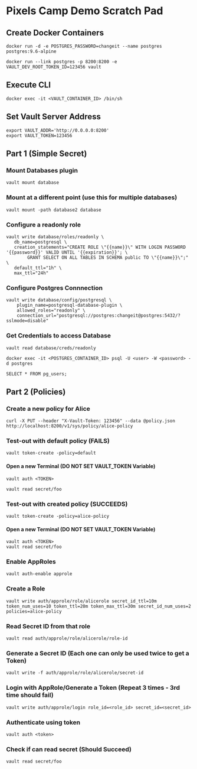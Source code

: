 # Pixels Camp Demo Scratch Pad

## Create Docker Containers
```
docker run -d -e POSTGRES_PASSWORD=changeit --name postgres postgres:9.6-alpine
```
```
docker run --link postgres -p 8200:8200 -e VAULT_DEV_ROOT_TOKEN_ID=123456 vault
```

## Execute CLI
```
docker exec -it <VAULT_CONTAINER_ID> /bin/sh
```

## Set Vault Server Address
```
export VAULT_ADDR='http://0.0.0.0:8200'
export VAULT_TOKEN=123456
```

## Part 1 (Simple Secret)

### Mount Databases plugin
```
vault mount database
```

### Mount at a different point (use this for multiple databases)
```
vault mount -path database2 database
```

### Configure a readonly role
```
vault write database/roles/readonly \
   db_name=postgresql \
   creation_statements="CREATE ROLE \"{{name}}\" WITH LOGIN PASSWORD '{{password}}' VALID UNTIL '{{expiration}}'; \
        GRANT SELECT ON ALL TABLES IN SCHEMA public TO \"{{name}}\";" \
   default_ttl="1h" \
   max_ttl="24h"
```
### Configure Postgres Connnection
```
vault write database/config/postgresql \
    plugin_name=postgresql-database-plugin \
    allowed_roles="readonly" \
    connection_url="postgresql://postgres:changeit@postgres:5432/?sslmode=disable"
```

### Get Credentials to access Database
```
vault read database/creds/readonly
```

```
docker exec -it <POSTGRES_CONTAINER_ID> psql -U <user> -W <password> -d postgres
```

```
SELECT * FROM pg_users;
```

## Part 2 (Policies)

### Create a new policy for Alice
```
curl -X PUT --header "X-Vault-Token: 123456" --data @policy.json http://localhost:8200/v1/sys/policy/alice-policy
```

### Test-out with default policy (FAILS)
```
vault token-create -policy=default
```

#### Open a new Terminal (DO NOT SET VAULT_TOKEN Variable)

```
vault auth <TOKEN>
```

```
vault read secret/foo
```
### Test-out with created policy (SUCCEEDS)
```
vault token-create -policy=alice-policy
```
#### Open a new Terminal (DO NOT SET VAULT_TOKEN Variable)
```
vault auth <TOKEN>
vault read secret/foo
```

### Enable AppRoles
```
vault auth-enable approle
```

### Create a Role
```
vault write auth/approle/role/alicerole secret_id_ttl=10m token_num_uses=10 token_ttl=20m token_max_ttl=30m secret_id_num_uses=2 policies=alice-policy
```

### Read Secret ID from that role
```
vault read auth/approle/role/alicerole/role-id
```

### Generate a Secret ID (Each one can only be used twice to get a Token)
```
vault write -f auth/approle/role/alicerole/secret-id
```

### Login with AppRole/Generate a Token (Repeat 3 times - 3rd time should fail)
```
vault write auth/approle/login role_id=<role_id> secret_id=<secret_id>
```

### Authenticate using token
```
vault auth <token> 
```

### Check if can read secret (Should Succeed)
```
vault read secret/foo
```

